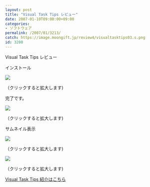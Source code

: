 ```yaml
---
layout: post
title: "Visual Task Tips レビュー"
date: 2007-01-10T09:00:00+09:00
categories:
- ソフトウェア
permalink: /2007/01/3213/
catch: https://image.moongift.jp/review4/visualtasktips03.s.png
id: 3200
---
```

Visual Task Tips レビュー  
<!--more-->

インストール

  

[![](https://image.moongift.jp/review4/visualtasktips01.s.png)](https://image.moongift.jp/review4/visualtasktips01.png)  
  
（クリックすると拡大します)

  

完了です。

  

[![](https://image.moongift.jp/review4/visualtasktips02.s.png)](https://image.moongift.jp/review4/visualtasktips02.png)  
  
（クリックすると拡大します)

  

サムネイル表示

  

[![](https://image.moongift.jp/review4/visualtasktips03.s.png)](https://image.moongift.jp/review4/visualtasktips03.png)  
  
（クリックすると拡大します)

  

[![](https://image.moongift.jp/review4/visualtasktips04.s.png)](https://image.moongift.jp/review4/visualtasktips04.png)  
  
（クリックすると拡大します)

  

[Visual Task Tips 紹介はこちら](http://fw.moongift.jp/intro/i-3202.html)


